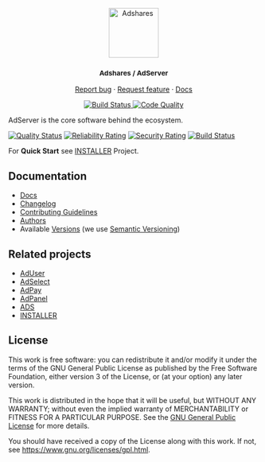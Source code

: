 <p align="center">
    <a href="https://adshares.net/" title="Adshares sp. z o.o." target="_blank">
        <img src="https://adshares.net/logos/ads.svg" alt="Adshares" width="100" height="100">
    </a>
</p>
<h3 align="center"><small>Adshares / AdServer</small></h3>
<p align="center">
    <a href="https://github.com/adshares/adserver/issues/new?template=bug_report.md&labels=Bug">Report bug</a>
    ·
    <a href="https://github.com/adshares/adserver/issues/new?template=feature_request.md&labels=New%20Feature">Request feature</a>
    ·
    <a href="https://docs.adshares.net/adserver/">Docs</a>
</p>
<p align="center">
    <a href="https://app.travis-ci.com/github/adshares/adserver" title="Build Status" target="_blank">
        <img src="https://app.travis-ci.com/adshares/adserver.svg?branch=master" alt="Build Status">
    </a>
    <a href="https://sonarcloud.io/dashboard?id=adshares-adserver" title="Code Quality" target="_blank">
        <img src="https://sonarcloud.io/api/project_badges/measure?project=adshares-adserver&metric=alert_status" alt="Code Quality">
    </a>
</p>

AdServer is the core software behind the ecosystem.

[![Quality Status](https://sonarcloud.io/api/project_badges/measure?project=adshares-adserver&metric=alert_status)](https://sonarcloud.io/dashboard?id=adshares-adserver)
[![Reliability Rating](https://sonarcloud.io/api/project_badges/measure?project=adshares-adserver&metric=reliability_rating)](https://sonarcloud.io/dashboard?id=adshares-adserver)
[![Security Rating](https://sonarcloud.io/api/project_badges/measure?project=adshares-adserver&metric=security_rating)](https://sonarcloud.io/dashboard?id=adshares-adserver)
[![Build Status](https://app.travis-ci.com/adshares/adserver.svg?branch=master)](https://app.travis-ci.com/github/adshares/adserver)

For **Quick Start** see [INSTALLER](https://github.com/adshares/installer) Project.

## Documentation

- [Docs](https://docs.adshares.net/adserver/)
- [Changelog](CHANGELOG.md)
- [Contributing Guidelines](docs/CONTRIBUTING.md)
- [Authors](https://github.com/adshares/adserver/contributors)
- Available [Versions](https://github.com/adshares/adserver/tags) (we use [Semantic Versioning](http://semver.org/))

## Related projects

- [AdUser](https://github.com/adshares/aduser)
- [AdSelect](https://github.com/adshares/adselect)
- [AdPay](https://github.com/adshares/adpay)
- [AdPanel](https://github.com/adshares/adpanel)
- [ADS](https://github.com/adshares/ads)
- [INSTALLER](https://github.com/adshares/installer)

## License

This work is free software: you can redistribute it and/or modify
it under the terms of the GNU General Public License as published by
the Free Software Foundation, either version 3 of the License, or
(at your option) any later version.

This work is distributed in the hope that it will be useful,
but WITHOUT ANY WARRANTY; without even the implied warranty of
MERCHANTABILITY or FITNESS FOR A PARTICULAR PURPOSE. See the
[GNU General Public License](LICENSE) for more details.

You should have received a copy of the License along with this work.
If not, see <https://www.gnu.org/licenses/gpl.html>.

